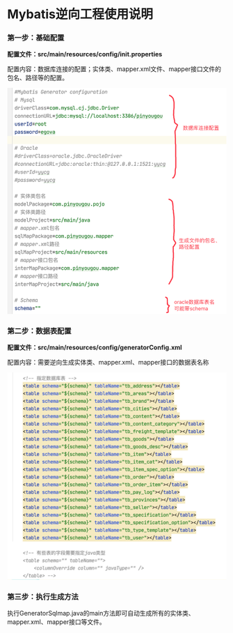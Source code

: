 # Mybatis逆向工程使用说明

### 第一步：基础配置

**配置文件：src/main/resources/config/init.properties**

配置内容：数据库连接的配置；实体类、mapper.xml文件、mapper接口文件的包名、路径等的配置。

![config](doc/basic.png)



### 第二步：数据表配置

**配置文件：src/main/resources/config/generatorConfig.xml**

配置内容：需要逆向生成实体类、mapper.xml、mapper接口的数据表名称

![table](doc/table.png)



### 第三步：执行生成方法

执行GeneratorSqlmap.java的main方法即可自动生成所有的实体类、mapper.xml、mapper接口等文件。